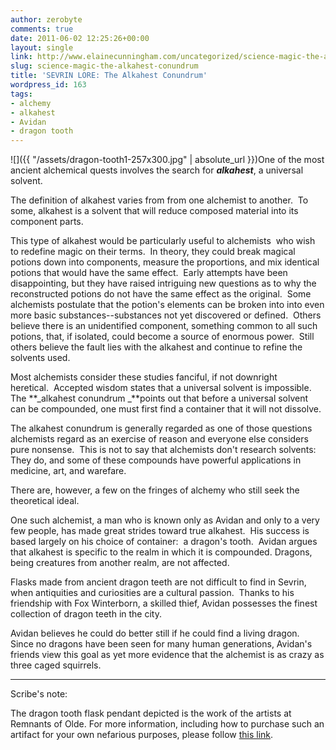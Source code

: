 ```yaml
---
author: zerobyte
comments: true
date: 2011-06-02 12:25:26+00:00
layout: single
link: http://www.elainecunningham.com/uncategorized/science-magic-the-alkahest-conundrum/
slug: science-magic-the-alkahest-conundrum
title: 'SEVRIN LORE: The Alkahest Conundrum'
wordpress_id: 163
tags:
- alchemy
- alkahest
- Avidan
- dragon tooth
---
```


![]({{ "/assets/dragon-tooth1-257x300.jpg" | absolute_url }})One of the most ancient alchemical quests involves the search for _**alkahest**_, a universal solvent.

The definition of alkahest varies from from one alchemist to another.  To some, alkahest is a solvent that will reduce composed material into its component parts.

This type of alkahest would be particularly useful to alchemists  who wish to redefine magic on their terms.  In theory, they could break magical potions down into components, measure the proportions, and mix identical potions that would have the same effect.  Early attempts have been disappointing, but they have raised intriguing new questions as to why the reconstructed potions do not have the same effect as the original.  Some alchemists postulate that the potion's elements can be broken into into even more basic substances--substances not yet discovered or defined.  Others believe there is an unidentified component, something common to all such potions, that, if isolated, could become a source of enormous power.  Still others believe the fault lies with the alkahest and continue to refine the solvents used.

Most alchemists consider these studies fanciful, if not downright heretical.  Accepted wisdom states that a universal solvent is impossible. The **_alkahest conundrum _**points out that before a universal solvent can be compounded, one must first find a container that it will not dissolve.

The alkahest conundrum is generally regarded as one of those questions alchemists regard as an exercise of reason and everyone else considers pure nonsense.  This is not to say that alchemists don't research solvents:  They do, and some of these compounds have powerful applications in medicine, art, and warefare.

There are, however, a few on the fringes of alchemy who still seek the theoretical ideal.

One such alchemist, a man who is known only as Avidan and only to a very few people, has made great strides toward true alkahest.  His success is based largely on his choice of container:  a dragon's tooth.  Avidan argues that alkahest is specific to the realm in which it is compounded. Dragons, being creatures from another realm, are not affected.

Flasks made from ancient dragon teeth are not difficult to find in Sevrin, when antiquities and curiosities are a cultural passion.  Thanks to his friendship with Fox Winterborn, a skilled thief, Avidan possesses the finest collection of dragon teeth in the city.

Avidan believes he could do better still if he could find a living dragon.  Since no dragons have been seen for many human generations, Avidan's friends view this goal as yet more evidence that the alchemist is as crazy as three caged squirrels.

*********

Scribe's note:

The dragon tooth flask pendant depicted is the work of the artists at Remnants of Olde. For more information, including how to purchase such an artifact for your own nefarious purposes, please follow [this link](http://remnantsofolde.com/2009/01/17/dragon-tooth-specimen-findings-published/).
